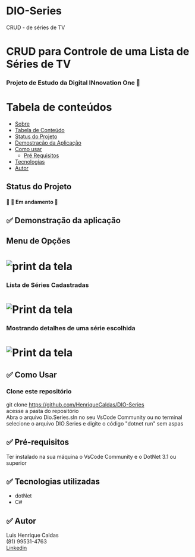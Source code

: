 # DIO-Series
CRUD - de séries de TV
# CRUD para Controle de uma Lista de Séries de TV <a name="sobre">
### Projeto de Estudo da Digital INnovation One 🚀

Tabela de conteúdos
=================
<!--ts-->
   * [Sobre](#Sobre)
   * [Tabela de Conteúdo](#tabela-de-conteudo)
   * [Status do Projeto](#status)
   * [Demostracão da Aplicação](#demostracao)
   * [Como usar](#como-usar)
      * [Pré Requisitos](#pre-requisitos)
   * [Tecnologias](#tecnologias)
   * [Autor](#autor)
<!--te-->

## Status do Projeto <a name="status">
<h4> 
  🚧 🚀 Em andamento 🚧
</h4>

## ✅ Demonstração da aplicação <a name="demostracao"> 

## Menu de Opções
<h1>
  <img alt="print da tela" src="./screenshots/menu.png" />
</h1>

### Lista de Séries Cadastradas
<h1>
  <img alt="Print da tela" src="./screenshots/listaSeries.png" />
</h1>

### Mostrando detalhes de uma série escolhida
<h1>
  <img alt="Print da tela" src="./screenshots/detalhesSerie.png" />
</h1>

## ✅ Como Usar <a name="como-usar"> 
### Clone este repositório
git clone https://github.com/HenriqueCaldas/DIO-Series
  <br>
acesse a pasta do repositório
  <br>
Abra o arquivo Dio.Series.sln no seu VsCode Community ou
no terminal selecione o arquivo DIO.Series e digite o código
"dotnet run" sem aspas

## ✅ Pré-requisitos <a name="pre-requisitos">
Ter instalado na sua máquina o VsCode Community e o DotNet 3.1 ou superior

## ✅ <a name="tecnologias"> Tecnologias utilizadas
- dotNet
- C#

## ✅ Autor <a name="autor">  
Luis Henrique Caldas
  <br>
(81) 99531-4763
  <br>
[Linkedin](https://www.linkedin.com/in/henriquecaldas/)
